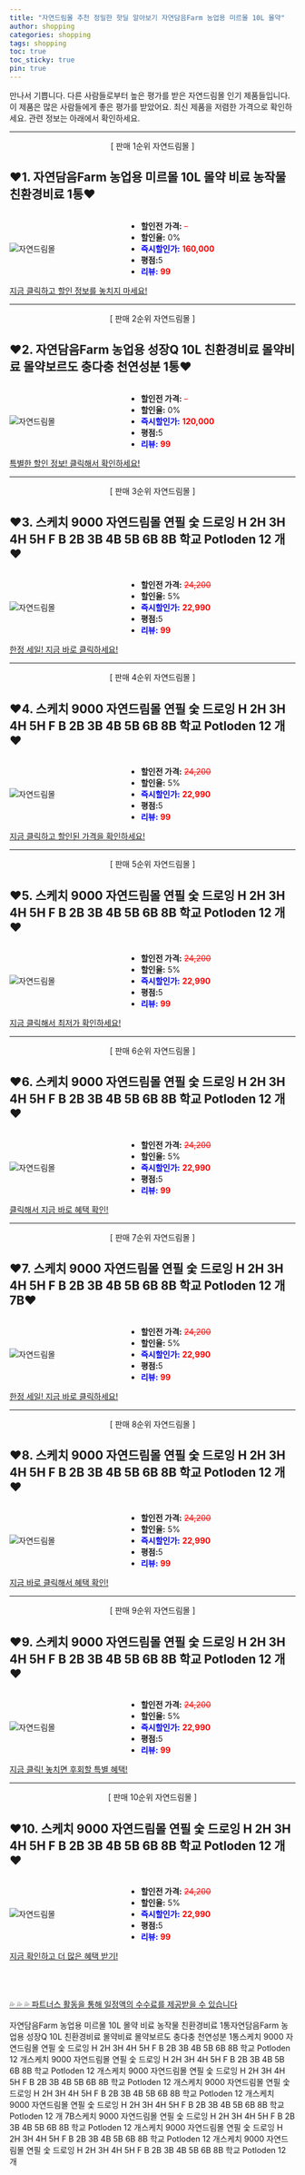 ```yaml
---
title: "자연드림몰 추천 정밀한 핫딜 알아보기 자연담음Farm 농업용 미르몰 10L 몰약"
author: shopping
categories: shopping
tags: shopping
toc: true
toc_sticky: true
pin: true
---
```

만나서 기쁩니다. 다른 사람들로부터 높은 평가를 받은 자연드림몰 인기 제품들입니다. 이 제품은 많은 사람들에게 좋은 평가를 받았어요. 최신 제품을 저렴한 가격으로 확인하세요. 관련 정보는 아래에서 확인하세요.

---
<p class="toplist" style="margin: 0 auto; display: block; width: fit-content;">[ 판매 1순위 자연드림몰 ]</p>

<h2><strong>❤️1. 자연담음Farm 농업용 미르몰 10L 몰약 비료 농작물 친환경비료 1통❤️</strong></h2>

<div style="display: flex; align-items: center;">
    <div style="flex: 0.4;">
        <img src="https://thumbnail7.coupangcdn.com/thumbnails/remote/230x230ex/image/vendor_inventory/aa5c/398b81af1255df871d34e70ba2706d10ae445156e577dbcb8dd293251a9a.jpg" alt="자연드림몰" style="max-width: 100%;">
    </div>
    <div style="flex: 0.6; margin-left: 10px;">
        <ul>
            <li><strong>할인전 가격:</strong> <del style="color: red;">-</del></li>
            <li><strong>할인율:</strong> 0%</li>
            <li><span style='color:blue'><strong>즉시할인가:</strong></span> <span style='color:red'><strong>160,000</strong></span></li>
            <li><strong>평점:</strong>5</li>
            <li><span style='color:blue'><strong>리뷰:</strong></span> <span style='color:red'><strong>99</strong></span></li>
        </ul>
    </div>
</div>
<div class="center">
    <a href="https://selin100587001.github.io?lptag=AF9450613&subid=githubio&pageKey=8216369034&traceid=V0-153&itemId=23600486480&vendorItemId=90626274785" class="myButton">
        지금 클릭하고 할인 정보를 놓치지 마세요!
    </a>
</div>


---
<p class="toplist" style="margin: 0 auto; display: block; width: fit-content;">[ 판매 2순위 자연드림몰 ]</p>

<h2><strong>❤️2. 자연담음Farm 농업용 성장Q 10L 친환경비료 몰약비료 몰약보르도 충다충 천연성분 1통❤️</strong></h2>

<div style="display: flex; align-items: center;">
    <div style="flex: 0.4;">
        <img src="https://thumbnail6.coupangcdn.com/thumbnails/remote/230x230ex/image/vendor_inventory/aa9f/fadc93cb0edb6f5d6df0506f61620a7dd91816227f164f75538c2ad3c4d8.jpg" alt="자연드림몰" style="max-width: 100%;">
    </div>
    <div style="flex: 0.6; margin-left: 10px;">
        <ul>
            <li><strong>할인전 가격:</strong> <del style="color: red;">-</del></li>
            <li><strong>할인율:</strong> 0%</li>
            <li><span style='color:blue'><strong>즉시할인가:</strong></span> <span style='color:red'><strong>120,000</strong></span></li>
            <li><strong>평점:</strong>5</li>
            <li><span style='color:blue'><strong>리뷰:</strong></span> <span style='color:red'><strong>99</strong></span></li>
        </ul>
    </div>
</div>
<div class="center">
    <a href="https://selin100587001.github.io?lptag=AF9450613&subid=githubio&pageKey=8216348248&traceid=V0-153&itemId=23600375279&vendorItemId=90626163329" class="myButton">
        특별한 할인 정보! 클릭해서 확인하세요!
    </a>
</div>


---
<p class="toplist" style="margin: 0 auto; display: block; width: fit-content;">[ 판매 3순위 자연드림몰 ]</p>

<h2><strong>❤️3. 스케치 9000 자연드림몰 연필 숯 드로잉 H 2H 3H 4H 5H F B 2B 3B 4B 5B 6B 8B 학교 Potloden 12 개❤️</strong></h2>

<div style="display: flex; align-items: center;">
    <div style="flex: 0.4;">
        <img src="https://thumbnail9.coupangcdn.com/thumbnails/remote/230x230ex/image/vendor_inventory/1a64/de0c4d50d6011f972fda5c9ccba1ba82008a3fce9fd2e71d0f2b7bc0f23b.jpg" alt="자연드림몰" style="max-width: 100%;">
    </div>
    <div style="flex: 0.6; margin-left: 10px;">
        <ul>
            <li><strong>할인전 가격:</strong> <del style="color: red;">24,200</del></li>
            <li><strong>할인율:</strong> 5%</li>
            <li><span style='color:blue'><strong>즉시할인가:</strong></span> <span style='color:red'><strong>22,990</strong></span></li>
            <li><strong>평점:</strong>5</li>
            <li><span style='color:blue'><strong>리뷰:</strong></span> <span style='color:red'><strong>99</strong></span></li>
        </ul>
    </div>
</div>
<div class="center">
    <a href="https://selin100587001.github.io?lptag=AF9450613&subid=githubio&pageKey=8204866794&traceid=V0-153&itemId=23531769648&vendorItemId=90558205841" class="myButton">
        한정 세일! 지금 바로 클릭하세요!
    </a>
</div>


---
<p class="toplist" style="margin: 0 auto; display: block; width: fit-content;">[ 판매 4순위 자연드림몰 ]</p>

<h2><strong>❤️4. 스케치 9000 자연드림몰 연필 숯 드로잉 H 2H 3H 4H 5H F B 2B 3B 4B 5B 6B 8B 학교 Potloden 12 개❤️</strong></h2>

<div style="display: flex; align-items: center;">
    <div style="flex: 0.4;">
        <img src="https://thumbnail9.coupangcdn.com/thumbnails/remote/230x230ex/image/vendor_inventory/1a64/de0c4d50d6011f972fda5c9ccba1ba82008a3fce9fd2e71d0f2b7bc0f23b.jpg" alt="자연드림몰" style="max-width: 100%;">
    </div>
    <div style="flex: 0.6; margin-left: 10px;">
        <ul>
            <li><strong>할인전 가격:</strong> <del style="color: red;">24,200</del></li>
            <li><strong>할인율:</strong> 5%</li>
            <li><span style='color:blue'><strong>즉시할인가:</strong></span> <span style='color:red'><strong>22,990</strong></span></li>
            <li><strong>평점:</strong>5</li>
            <li><span style='color:blue'><strong>리뷰:</strong></span> <span style='color:red'><strong>99</strong></span></li>
        </ul>
    </div>
</div>
<div class="center">
    <a href="https://selin100587001.github.io?lptag=AF9450613&subid=githubio&pageKey=8204866794&traceid=V0-153&itemId=23531769658&vendorItemId=90558206000" class="myButton">
        지금 클릭하고 할인된 가격을 확인하세요!
    </a>
</div>


---
<p class="toplist" style="margin: 0 auto; display: block; width: fit-content;">[ 판매 5순위 자연드림몰 ]</p>

<h2><strong>❤️5. 스케치 9000 자연드림몰 연필 숯 드로잉 H 2H 3H 4H 5H F B 2B 3B 4B 5B 6B 8B 학교 Potloden 12 개❤️</strong></h2>

<div style="display: flex; align-items: center;">
    <div style="flex: 0.4;">
        <img src="https://thumbnail9.coupangcdn.com/thumbnails/remote/230x230ex/image/vendor_inventory/1a64/de0c4d50d6011f972fda5c9ccba1ba82008a3fce9fd2e71d0f2b7bc0f23b.jpg" alt="자연드림몰" style="max-width: 100%;">
    </div>
    <div style="flex: 0.6; margin-left: 10px;">
        <ul>
            <li><strong>할인전 가격:</strong> <del style="color: red;">24,200</del></li>
            <li><strong>할인율:</strong> 5%</li>
            <li><span style='color:blue'><strong>즉시할인가:</strong></span> <span style='color:red'><strong>22,990</strong></span></li>
            <li><strong>평점:</strong>5</li>
            <li><span style='color:blue'><strong>리뷰:</strong></span> <span style='color:red'><strong>99</strong></span></li>
        </ul>
    </div>
</div>
<div class="center">
    <a href="https://selin100587001.github.io?lptag=AF9450613&subid=githubio&pageKey=8204866794&traceid=V0-153&itemId=23531769646&vendorItemId=90558205822" class="myButton">
        지금 클릭해서 최저가 확인하세요!
    </a>
</div>


---
<p class="toplist" style="margin: 0 auto; display: block; width: fit-content;">[ 판매 6순위 자연드림몰 ]</p>

<h2><strong>❤️6. 스케치 9000 자연드림몰 연필 숯 드로잉 H 2H 3H 4H 5H F B 2B 3B 4B 5B 6B 8B 학교 Potloden 12 개❤️</strong></h2>

<div style="display: flex; align-items: center;">
    <div style="flex: 0.4;">
        <img src="https://thumbnail9.coupangcdn.com/thumbnails/remote/230x230ex/image/vendor_inventory/1a64/de0c4d50d6011f972fda5c9ccba1ba82008a3fce9fd2e71d0f2b7bc0f23b.jpg" alt="자연드림몰" style="max-width: 100%;">
    </div>
    <div style="flex: 0.6; margin-left: 10px;">
        <ul>
            <li><strong>할인전 가격:</strong> <del style="color: red;">24,200</del></li>
            <li><strong>할인율:</strong> 5%</li>
            <li><span style='color:blue'><strong>즉시할인가:</strong></span> <span style='color:red'><strong>22,990</strong></span></li>
            <li><strong>평점:</strong>5</li>
            <li><span style='color:blue'><strong>리뷰:</strong></span> <span style='color:red'><strong>99</strong></span></li>
        </ul>
    </div>
</div>
<div class="center">
    <a href="https://selin100587001.github.io?lptag=AF9450613&subid=githubio&pageKey=8204866794&traceid=V0-153&itemId=23531769668&vendorItemId=90558205959" class="myButton">
        클릭해서 지금 바로 혜택 확인!
    </a>
</div>


---
<p class="toplist" style="margin: 0 auto; display: block; width: fit-content;">[ 판매 7순위 자연드림몰 ]</p>

<h2><strong>❤️7. 스케치 9000 자연드림몰 연필 숯 드로잉 H 2H 3H 4H 5H F B 2B 3B 4B 5B 6B 8B 학교 Potloden 12 개 7B❤️</strong></h2>

<div style="display: flex; align-items: center;">
    <div style="flex: 0.4;">
        <img src="https://thumbnail9.coupangcdn.com/thumbnails/remote/230x230ex/image/vendor_inventory/1a64/de0c4d50d6011f972fda5c9ccba1ba82008a3fce9fd2e71d0f2b7bc0f23b.jpg" alt="자연드림몰" style="max-width: 100%;">
    </div>
    <div style="flex: 0.6; margin-left: 10px;">
        <ul>
            <li><strong>할인전 가격:</strong> <del style="color: red;">24,200</del></li>
            <li><strong>할인율:</strong> 5%</li>
            <li><span style='color:blue'><strong>즉시할인가:</strong></span> <span style='color:red'><strong>22,990</strong></span></li>
            <li><strong>평점:</strong>5</li>
            <li><span style='color:blue'><strong>리뷰:</strong></span> <span style='color:red'><strong>99</strong></span></li>
        </ul>
    </div>
</div>
<div class="center">
    <a href="https://selin100587001.github.io?lptag=AF9450613&subid=githubio&pageKey=8204866794&traceid=V0-153&itemId=23531769665&vendorItemId=90558205885" class="myButton">
        한정 세일! 지금 바로 클릭하세요!
    </a>
</div>


---
<p class="toplist" style="margin: 0 auto; display: block; width: fit-content;">[ 판매 8순위 자연드림몰 ]</p>

<h2><strong>❤️8. 스케치 9000 자연드림몰 연필 숯 드로잉 H 2H 3H 4H 5H F B 2B 3B 4B 5B 6B 8B 학교 Potloden 12 개❤️</strong></h2>

<div style="display: flex; align-items: center;">
    <div style="flex: 0.4;">
        <img src="https://thumbnail9.coupangcdn.com/thumbnails/remote/230x230ex/image/vendor_inventory/1a64/de0c4d50d6011f972fda5c9ccba1ba82008a3fce9fd2e71d0f2b7bc0f23b.jpg" alt="자연드림몰" style="max-width: 100%;">
    </div>
    <div style="flex: 0.6; margin-left: 10px;">
        <ul>
            <li><strong>할인전 가격:</strong> <del style="color: red;">24,200</del></li>
            <li><strong>할인율:</strong> 5%</li>
            <li><span style='color:blue'><strong>즉시할인가:</strong></span> <span style='color:red'><strong>22,990</strong></span></li>
            <li><strong>평점:</strong>5</li>
            <li><span style='color:blue'><strong>리뷰:</strong></span> <span style='color:red'><strong>99</strong></span></li>
        </ul>
    </div>
</div>
<div class="center">
    <a href="https://selin100587001.github.io?lptag=AF9450613&subid=githubio&pageKey=8204866794&traceid=V0-153&itemId=23531769664&vendorItemId=90558205721" class="myButton">
        지금 바로 클릭해서 혜택 확인!
    </a>
</div>


---
<p class="toplist" style="margin: 0 auto; display: block; width: fit-content;">[ 판매 9순위 자연드림몰 ]</p>

<h2><strong>❤️9. 스케치 9000 자연드림몰 연필 숯 드로잉 H 2H 3H 4H 5H F B 2B 3B 4B 5B 6B 8B 학교 Potloden 12 개❤️</strong></h2>

<div style="display: flex; align-items: center;">
    <div style="flex: 0.4;">
        <img src="https://thumbnail9.coupangcdn.com/thumbnails/remote/230x230ex/image/vendor_inventory/1a64/de0c4d50d6011f972fda5c9ccba1ba82008a3fce9fd2e71d0f2b7bc0f23b.jpg" alt="자연드림몰" style="max-width: 100%;">
    </div>
    <div style="flex: 0.6; margin-left: 10px;">
        <ul>
            <li><strong>할인전 가격:</strong> <del style="color: red;">24,200</del></li>
            <li><strong>할인율:</strong> 5%</li>
            <li><span style='color:blue'><strong>즉시할인가:</strong></span> <span style='color:red'><strong>22,990</strong></span></li>
            <li><strong>평점:</strong>5</li>
            <li><span style='color:blue'><strong>리뷰:</strong></span> <span style='color:red'><strong>99</strong></span></li>
        </ul>
    </div>
</div>
<div class="center">
    <a href="https://selin100587001.github.io?lptag=AF9450613&subid=githubio&pageKey=8204866794&traceid=V0-153&itemId=23531769666&vendorItemId=90558205789" class="myButton">
        지금 클릭! 놓치면 후회할 특별 혜택!
    </a>
</div>


---
<p class="toplist" style="margin: 0 auto; display: block; width: fit-content;">[ 판매 10순위 자연드림몰 ]</p>

<h2><strong>❤️10. 스케치 9000 자연드림몰 연필 숯 드로잉 H 2H 3H 4H 5H F B 2B 3B 4B 5B 6B 8B 학교 Potloden 12 개❤️</strong></h2>

<div style="display: flex; align-items: center;">
    <div style="flex: 0.4;">
        <img src="https://thumbnail9.coupangcdn.com/thumbnails/remote/230x230ex/image/vendor_inventory/1a64/de0c4d50d6011f972fda5c9ccba1ba82008a3fce9fd2e71d0f2b7bc0f23b.jpg" alt="자연드림몰" style="max-width: 100%;">
    </div>
    <div style="flex: 0.6; margin-left: 10px;">
        <ul>
            <li><strong>할인전 가격:</strong> <del style="color: red;">24,200</del></li>
            <li><strong>할인율:</strong> 5%</li>
            <li><span style='color:blue'><strong>즉시할인가:</strong></span> <span style='color:red'><strong>22,990</strong></span></li>
            <li><strong>평점:</strong>5</li>
            <li><span style='color:blue'><strong>리뷰:</strong></span> <span style='color:red'><strong>99</strong></span></li>
        </ul>
    </div>
</div>
<div class="center">
    <a href="https://selin100587001.github.io?lptag=AF9450613&subid=githubio&pageKey=8204866794&traceid=V0-153&itemId=23531769655&vendorItemId=90558205758" class="myButton">
        지금 확인하고 더 많은 혜택 받기!
    </a>
</div>

<br><br><br>[💦 💦 💦 파트너스 활동을 통해 일정액의 수수료를 제공받을 수 있습니다](https://link.coupang.com/a/bcpT2c)<br><br>자연담음Farm 농업용 미르몰 10L 몰약 비료 농작물 친환경비료 1통자연담음Farm 농업용 성장Q 10L 친환경비료 몰약비료 몰약보르도 충다충 천연성분 1통스케치 9000 자연드림몰 연필 숯 드로잉 H 2H 3H 4H 5H F B 2B 3B 4B 5B 6B 8B 학교 Potloden 12 개스케치 9000 자연드림몰 연필 숯 드로잉 H 2H 3H 4H 5H F B 2B 3B 4B 5B 6B 8B 학교 Potloden 12 개스케치 9000 자연드림몰 연필 숯 드로잉 H 2H 3H 4H 5H F B 2B 3B 4B 5B 6B 8B 학교 Potloden 12 개스케치 9000 자연드림몰 연필 숯 드로잉 H 2H 3H 4H 5H F B 2B 3B 4B 5B 6B 8B 학교 Potloden 12 개스케치 9000 자연드림몰 연필 숯 드로잉 H 2H 3H 4H 5H F B 2B 3B 4B 5B 6B 8B 학교 Potloden 12 개 7B스케치 9000 자연드림몰 연필 숯 드로잉 H 2H 3H 4H 5H F B 2B 3B 4B 5B 6B 8B 학교 Potloden 12 개스케치 9000 자연드림몰 연필 숯 드로잉 H 2H 3H 4H 5H F B 2B 3B 4B 5B 6B 8B 학교 Potloden 12 개스케치 9000 자연드림몰 연필 숯 드로잉 H 2H 3H 4H 5H F B 2B 3B 4B 5B 6B 8B 학교 Potloden 12 개